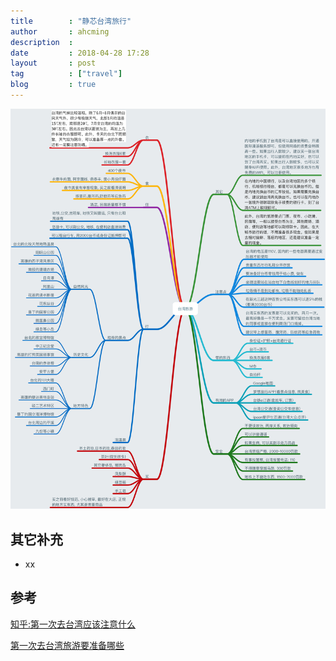```yaml
---
title        : "静芯台湾旅行"
author       : ahcming
description  : 
date         : 2018-04-28 17:28
layout       : post
tag          : ["travel"]
blog         : true
---
```


[![taiwang-travel-note](/assets/images/travel/taiwang-note.png)](/assets/images/travel/taiwang-note.png)

## 其它补充
- xx

## 参考
[知乎:第一次去台湾应该注意什么](https://www.zhihu.com/question/40389284/answer/142908989)

[第一次去台湾旅游要准备哪些](https://www.zhihu.com/question/20420883)
